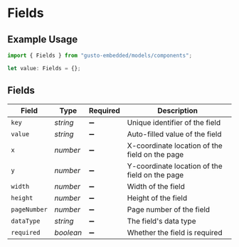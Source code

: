 # Fields

## Example Usage

```typescript
import { Fields } from "gusto-embedded/models/components";

let value: Fields = {};
```

## Fields

| Field                                          | Type                                           | Required                                       | Description                                    |
| ---------------------------------------------- | ---------------------------------------------- | ---------------------------------------------- | ---------------------------------------------- |
| `key`                                          | *string*                                       | :heavy_minus_sign:                             | Unique identifier of the field                 |
| `value`                                        | *string*                                       | :heavy_minus_sign:                             | Auto-filled value of the field                 |
| `x`                                            | *number*                                       | :heavy_minus_sign:                             | X-coordinate location of the field on the page |
| `y`                                            | *number*                                       | :heavy_minus_sign:                             | Y-coordinate location of the field on the page |
| `width`                                        | *number*                                       | :heavy_minus_sign:                             | Width of the field                             |
| `height`                                       | *number*                                       | :heavy_minus_sign:                             | Height of the field                            |
| `pageNumber`                                   | *number*                                       | :heavy_minus_sign:                             | Page number of the field                       |
| `dataType`                                     | *string*                                       | :heavy_minus_sign:                             | The field's data type                          |
| `required`                                     | *boolean*                                      | :heavy_minus_sign:                             | Whether the field is required                  |